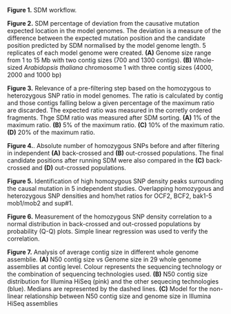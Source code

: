 **Figure 1.** SDM workflow. 

**Figure 2.** SDM percentage of deviation from the causative mutation expected location in the model genomes. The deviation is a measure of the difference between the expected mutation position and the candidate position predicted by SDM normalised by the model genome length. 5 replicates of each model genome were created. **(A)** Genome size range from 1 to 15 Mb with two contig sizes (700  and 1300 contigs). **(B)** Whole-sized *Arabidopsis thaliana* chromosome 1 with three contig sizes (4000, 2000 and 1000 bp)

**Figure 3.** Relevance of a pre-filtering step based on the homozygous to heterozygous SNP ratio in model genomes. The ratio is calculated by contig and those contigs falling below a given percentage of the maximum ratio are discarded. The expected ratio was measured in the corretly ordered fragments. Thge SDM ratio was measured after SDM sorting. **(A)**  1% of the maximum ratio. **(B)** 5% of the maximum ratio. **(C)** 10% of the maximum ratio. **(D)** 20% of the maximum ratio.

**Figure 4.**. Absolute number of homozygous SNPs before and after filtering in independent **(A)** back-crossed and **(B)** out-crossed populations. The final candidate positions after running SDM were also compared in the **(C)** back-crossed and **(D)** out-crossed populations.

**Figure 5.** Identification of high homozygous SNP density peaks surrounding the causal mutation in 5 independent studies. Overlapping homozygous and heterozygous SNP densities and hom/het ratios for OCF2, BCF2, bak1-5 mob1/mob2 and sup#1.

**Figure 6.** Measurement of the homozygous SNP density correlation to a normal distribution in back-crossed and out-crossed populations by probability (Q-Q) plots. Simple linear regression was used to verify the correlation.
 
**Figure 7.** Analysis of average contig size in different whole genome assemblie. **(A)** N50 contig size vs Genome size in 29 whole genome assemblies at contig level. Colour represents the sequencing technology or the combination of sequencing technologies used.  **(B)** N50 contig size distribution for Illumina HiSeq (pink) and the other sequecing technologies (blue). Medians are represented by the dashed lines. **(C)** Model for the non-linear relationship between N50 contig size and genome size in Illumina HiSeq assemblies










